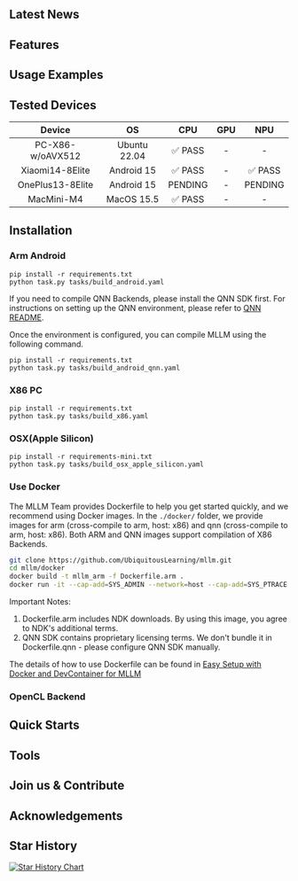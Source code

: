 ## Latest News

## Features

## Usage Examples

## Tested Devices

| Device | OS | CPU | GPU | NPU |
| :---: | :---: | :---: | :---: | :---: |
| PC-X86-w/oAVX512 | Ubuntu 22.04 | ✅ PASS | - | - |
| Xiaomi14-8Elite | Android 15 | ✅ PASS | - | ✅ PASS |
| OnePlus13-8Elite| Android 15 | PENDING | - | PENDING |
| MacMini-M4 | MacOS 15.5 | ✅ PASS | - | - |

## Installation

### Arm Android

```shell
pip install -r requirements.txt
python task.py tasks/build_android.yaml
```

If you need to compile QNN Backends, please install the QNN SDK first. For instructions on setting up the QNN environment, please refer to [QNN README](mllm/backends/qnn/README.md).

Once the environment is configured, you can compile MLLM using the following command.

```shell
pip install -r requirements.txt
python task.py tasks/build_android_qnn.yaml
```

### X86 PC

```shell
pip install -r requirements.txt
python task.py tasks/build_x86.yaml
```

### OSX(Apple Silicon)

```shell
pip install -r requirements-mini.txt
python task.py tasks/build_osx_apple_silicon.yaml
```

### Use Docker

The MLLM Team provides Dockerfile to help you get started quickly, and we recommend using Docker images. In the `./docker/` folder, we provide images for arm (cross-compile to arm, host: x86) and qnn (cross-compile to arm, host: x86). Both ARM and QNN images support compilation of X86 Backends.

```bash
git clone https://github.com/UbiquitousLearning/mllm.git
cd mllm/docker
docker build -t mllm_arm -f Dockerfile.arm .
docker run -it --cap-add=SYS_ADMIN --network=host --cap-add=SYS_PTRACE --shm-size=4G --security-opt seccomp=unconfined --security-opt apparmor=unconfined --name mllm_arm_dev mllm_arm bash
```

Important Notes:

1. Dockerfile.arm includes NDK downloads. By using this image, you agree to NDK's additional terms.
2. QNN SDK contains proprietary licensing terms. We don't bundle it in Dockerfile.qnn - please configure QNN SDK manually.

The details of how to use Dockerfile can be found in [Easy Setup with Docker and DevContainer for MLLM](docker/README.md)

### OpenCL Backend

## Quick Starts

## Tools

## Join us & Contribute

## Acknowledgements

## Star History

<a href="https://www.star-history.com/#UbiquitousLearning/mllm&Date">
 <picture>
   <source media="(prefers-color-scheme: dark)" srcset="https://api.star-history.com/svg?repos=UbiquitousLearning/mllm&type=Date&theme=dark" />
   <source media="(prefers-color-scheme: light)" srcset="https://api.star-history.com/svg?repos=UbiquitousLearning/mllm&type=Date" />
   <img alt="Star History Chart" src="https://api.star-history.com/svg?repos=UbiquitousLearning/mllm&type=Date" />
 </picture>
</a>

